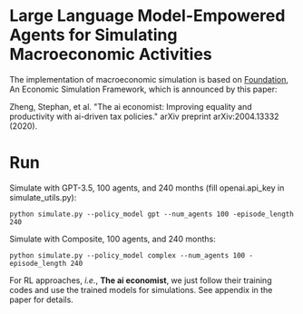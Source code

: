 # Large Language Model-Empowered Agents for Simulating Macroeconomic Activities
The implementation of macroeconomic simulation is based on [Foundation](https://github.com/MaciejMacko/ai-economist), An Economic Simulation Framework, which is announced by this paper: 

Zheng, Stephan, et al. "The ai economist: Improving equality and productivity with ai-driven tax policies." arXiv preprint arXiv:2004.13332 (2020).

# Run
Simulate with GPT-3.5, 100 agents, and 240 months (fill openai.api_key in simulate_utils.py): 

`python simulate.py --policy_model gpt --num_agents 100 -episode_length 240`

Simulate with Composite, 100 agents, and 240 months:

`python simulate.py --policy_model complex --num_agents 100 -episode_length 240`

For RL approaches, *i.e.*, **The ai economist**, we just follow their training codes and use the trained models for simulations. See appendix in the paper for details.
